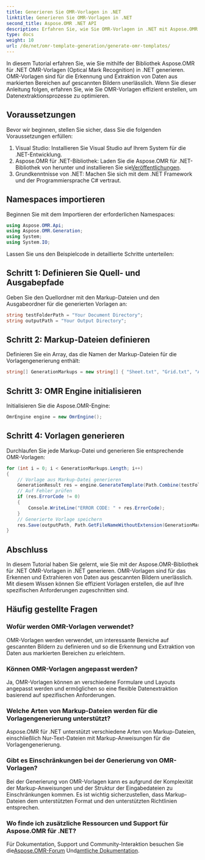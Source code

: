 ```yaml
---
title: Generieren Sie OMR-Vorlagen in .NET
linktitle: Generieren Sie OMR-Vorlagen in .NET
second_title: Aspose.OMR .NET API
description: Erfahren Sie, wie Sie OMR-Vorlagen in .NET mit Aspose.OMR für .NET generieren. Optimieren Sie die Datenextraktion aus gescannten Bildern mit anpassbaren Vorlagen!
type: docs
weight: 10
url: /de/net/omr-template-generation/generate-omr-templates/
---
```

In diesem Tutorial erfahren Sie, wie Sie mithilfe der Bibliothek Aspose.OMR für .NET OMR-Vorlagen (Optical Mark Recognition) in .NET generieren. OMR-Vorlagen sind für die Erkennung und Extraktion von Daten aus markierten Bereichen auf gescannten Bildern unerlässlich. Wenn Sie dieser Anleitung folgen, erfahren Sie, wie Sie OMR-Vorlagen effizient erstellen, um Datenextraktionsprozesse zu optimieren.
## Voraussetzungen
Bevor wir beginnen, stellen Sie sicher, dass Sie die folgenden Voraussetzungen erfüllen:
1. Visual Studio: Installieren Sie Visual Studio auf Ihrem System für die .NET-Entwicklung.
2.  Aspose.OMR für .NET-Bibliothek: Laden Sie die Aspose.OMR für .NET-Bibliothek von herunter und installieren Sie sie[Veröffentlichungen](https://releases.aspose.com/omr/net/).
3. Grundkenntnisse von .NET: Machen Sie sich mit dem .NET Framework und der Programmiersprache C# vertraut.
## Namespaces importieren
Beginnen Sie mit dem Importieren der erforderlichen Namespaces:
```csharp
using Aspose.OMR.Api;
using Aspose.OMR.Generation;
using System;
using System.IO;
```
Lassen Sie uns den Beispielcode in detaillierte Schritte unterteilen:
## Schritt 1: Definieren Sie Quell- und Ausgabepfade
Geben Sie den Quellordner mit den Markup-Dateien und den Ausgabeordner für die generierten Vorlagen an:
```csharp
string testFolderPath = "Your Document Directory";
string outputPath = "Your Output Directory";
```
## Schritt 2: Markup-Dateien definieren
Definieren Sie ein Array, das die Namen der Markup-Dateien für die Vorlagengenerierung enthält:
```csharp
string[] GenerationMarkups = new string[] { "Sheet.txt", "Grid.txt", "AsposeTest.txt" };
```
## Schritt 3: OMR Engine initialisieren
Initialisieren Sie die Aspose.OMR-Engine:
```csharp
OmrEngine engine = new OmrEngine();
```
## Schritt 4: Vorlagen generieren
Durchlaufen Sie jede Markup-Datei und generieren Sie entsprechende OMR-Vorlagen:
```csharp
for (int i = 0; i < GenerationMarkups.Length; i++)
{
    // Vorlage aus Markup-Datei generieren
    GenerationResult res = engine.GenerateTemplate(Path.Combine(testFolderPath, GenerationMarkups[i]));
    // Auf Fehler prüfen
    if (res.ErrorCode != 0)
    {
        Console.WriteLine("ERROR CODE: " + res.ErrorCode);
    }
    // Generierte Vorlage speichern
    res.Save(outputPath, Path.GetFileNameWithoutExtension(GenerationMarkups[i]));
}
```
## Abschluss
In diesem Tutorial haben Sie gelernt, wie Sie mit der Aspose.OMR-Bibliothek für .NET OMR-Vorlagen in .NET generieren. OMR-Vorlagen sind für das Erkennen und Extrahieren von Daten aus gescannten Bildern unerlässlich. Mit diesem Wissen können Sie effizient Vorlagen erstellen, die auf Ihre spezifischen Anforderungen zugeschnitten sind.
## Häufig gestellte Fragen
### Wofür werden OMR-Vorlagen verwendet?
OMR-Vorlagen werden verwendet, um interessante Bereiche auf gescannten Bildern zu definieren und so die Erkennung und Extraktion von Daten aus markierten Bereichen zu erleichtern.
### Können OMR-Vorlagen angepasst werden?
Ja, OMR-Vorlagen können an verschiedene Formulare und Layouts angepasst werden und ermöglichen so eine flexible Datenextraktion basierend auf spezifischen Anforderungen.
### Welche Arten von Markup-Dateien werden für die Vorlagengenerierung unterstützt?
Aspose.OMR für .NET unterstützt verschiedene Arten von Markup-Dateien, einschließlich Nur-Text-Dateien mit Markup-Anweisungen für die Vorlagengenerierung.
### Gibt es Einschränkungen bei der Generierung von OMR-Vorlagen?
Bei der Generierung von OMR-Vorlagen kann es aufgrund der Komplexität der Markup-Anweisungen und der Struktur der Eingabedateien zu Einschränkungen kommen. Es ist wichtig sicherzustellen, dass Markup-Dateien dem unterstützten Format und den unterstützten Richtlinien entsprechen.
### Wo finde ich zusätzliche Ressourcen und Support für Aspose.OMR für .NET?
 Für Dokumentation, Support und Community-Interaktion besuchen Sie die[Aspose.OMR-Forum](https://forum.aspose.com/c/omr/38) Und[amtliche Dokumentation](https://reference.aspose.com/omr/net/).